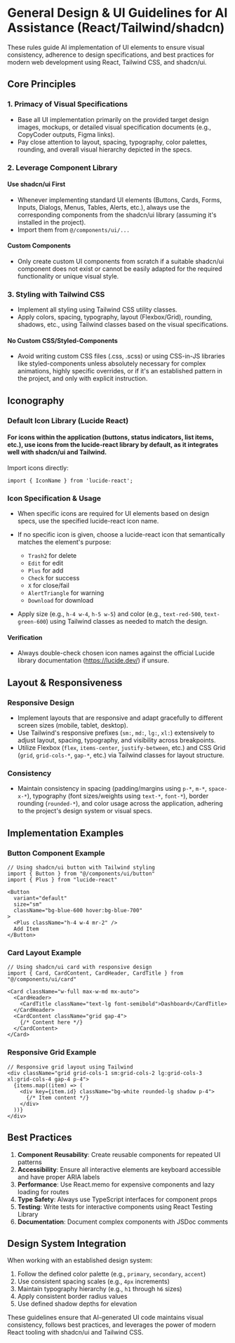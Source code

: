 # General Design & UI Guidelines for AI Assistance (React/Tailwind/shadcn)

These rules guide AI implementation of UI elements to ensure visual consistency, adherence to design specifications, and best practices for modern web development using React, Tailwind CSS, and shadcn/ui.

## Core Principles

### 1. Primacy of Visual Specifications

- Base all UI implementation primarily on the provided target design images, mockups, or detailed visual specification documents (e.g., CopyCoder outputs, Figma links).
- Pay close attention to layout, spacing, typography, color palettes, rounding, and overall visual hierarchy depicted in the specs.

### 2. Leverage Component Library

#### Use shadcn/ui First
- Whenever implementing standard UI elements (Buttons, Cards, Forms, Inputs, Dialogs, Menus, Tables, Alerts, etc.), always use the corresponding components from the shadcn/ui library (assuming it's installed in the project).
- Import them from `@/components/ui/...`

#### Custom Components
- Only create custom UI components from scratch if a suitable shadcn/ui component does not exist or cannot be easily adapted for the required functionality or unique visual style.

### 3. Styling with Tailwind CSS

- Implement all styling using Tailwind CSS utility classes.
- Apply colors, spacing, typography, layout (Flexbox/Grid), rounding, shadows, etc., using Tailwind classes based on the visual specifications.

#### No Custom CSS/Styled-Components
- Avoid writing custom CSS files (.css, .scss) or using CSS-in-JS libraries like styled-components unless absolutely necessary for complex animations, highly specific overrides, or if it's an established pattern in the project, and only with explicit instruction.

## Iconography

### Default Icon Library (Lucide React)

#### For icons within the application (buttons, status indicators, list items, etc.), use icons from the lucide-react library by default, as it integrates well with shadcn/ui and Tailwind.

Import icons directly:
```tsx
import { IconName } from 'lucide-react';
```

### Icon Specification & Usage

- When specific icons are required for UI elements based on design specs, use the specified lucide-react icon name.
- If no specific icon is given, choose a lucide-react icon that semantically matches the element's purpose:
  - `Trash2` for delete
  - `Edit` for edit
  - `Plus` for add
  - `Check` for success
  - `X` for close/fail
  - `AlertTriangle` for warning
  - `Download` for download

- Apply size (e.g., `h-4 w-4`, `h-5 w-5`) and color (e.g., `text-red-500`, `text-green-600`) using Tailwind classes as needed to match the design.

#### Verification
- Always double-check chosen icon names against the official Lucide library documentation (https://lucide.dev/) if unsure.

## Layout & Responsiveness

### Responsive Design

- Implement layouts that are responsive and adapt gracefully to different screen sizes (mobile, tablet, desktop).
- Use Tailwind's responsive prefixes (`sm:`, `md:`, `lg:`, `xl:`) extensively to adjust layout, spacing, typography, and visibility across breakpoints.
- Utilize Flexbox (`flex`, `items-center`, `justify-between`, etc.) and CSS Grid (`grid`, `grid-cols-*`, `gap-*`, etc.) via Tailwind classes for layout structure.

### Consistency

- Maintain consistency in spacing (padding/margins using `p-*`, `m-*`, `space-x-*`), typography (font sizes/weights using `text-*`, `font-*`), border rounding (`rounded-*`), and color usage across the application, adhering to the project's design system or visual specs.

## Implementation Examples

### Button Component Example
```tsx
// Using shadcn/ui button with Tailwind styling
import { Button } from "@/components/ui/button"
import { Plus } from "lucide-react"

<Button 
  variant="default" 
  size="sm" 
  className="bg-blue-600 hover:bg-blue-700"
>
  <Plus className="h-4 w-4 mr-2" />
  Add Item
</Button>
```

### Card Layout Example
```tsx
// Using shadcn/ui card with responsive design
import { Card, CardContent, CardHeader, CardTitle } from "@/components/ui/card"

<Card className="w-full max-w-md mx-auto">
  <CardHeader>
    <CardTitle className="text-lg font-semibold">Dashboard</CardTitle>
  </CardHeader>
  <CardContent className="grid gap-4">
    {/* Content here */}
  </CardContent>
</Card>
```

### Responsive Grid Example
```tsx
// Responsive grid layout using Tailwind
<div className="grid grid-cols-1 sm:grid-cols-2 lg:grid-cols-3 xl:grid-cols-4 gap-4 p-4">
  {items.map((item) => (
    <div key={item.id} className="bg-white rounded-lg shadow p-4">
      {/* Item content */}
    </div>
  ))}
</div>
```

## Best Practices

1. **Component Reusability**: Create reusable components for repeated UI patterns
2. **Accessibility**: Ensure all interactive elements are keyboard accessible and have proper ARIA labels
3. **Performance**: Use React.memo for expensive components and lazy loading for routes
4. **Type Safety**: Always use TypeScript interfaces for component props
5. **Testing**: Write tests for interactive components using React Testing Library
6. **Documentation**: Document complex components with JSDoc comments

## Design System Integration

When working with an established design system:
1. Follow the defined color palette (e.g., `primary`, `secondary`, `accent`)
2. Use consistent spacing scales (e.g., `4px` increments)
3. Maintain typography hierarchy (e.g., `h1` through `h6` sizes)
4. Apply consistent border radius values
5. Use defined shadow depths for elevation

These guidelines ensure that AI-generated UI code maintains visual consistency, follows best practices, and leverages the power of modern React tooling with shadcn/ui and Tailwind CSS.